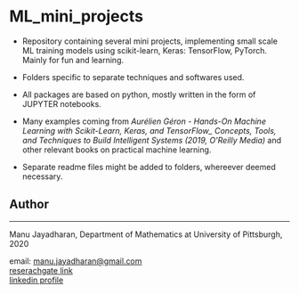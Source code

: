 # ML_mini_projects  
- Repository containing several mini projects, implementing small scale ML training models using scikit-learn, Keras: TensorFlow, PyTorch. Mainly for fun and learning.

- Folders specific to separate techniques and softwares used.  
- All packages are based on python, mostly written in the form of  JUPYTER notebooks.  
- Many examples coming from *Aurélien Géron - Hands-On Machine Learning with Scikit-Learn, Keras, and TensorFlow_ Concepts, Tools, and Techniques to Build Intelligent Systems (2019, O’Reilly Media)* and other relevant books on practical machine learning. 
- Separate readme files might be added to folders, whereever deemed necessary.


## Author
-----------
Manu Jayadharan, Department of Mathematics at University of Pittsburgh, 2020

email: [manu.jayadharan@gmail.com](mailto:manu.jayadharan@gmail.com)  
[reserachgate link](https://www.researchgate.net/profile/Manu_Jayadharan)  
[linkedin profile](https://www.linkedin.com/in/manu-jayadharan/)


